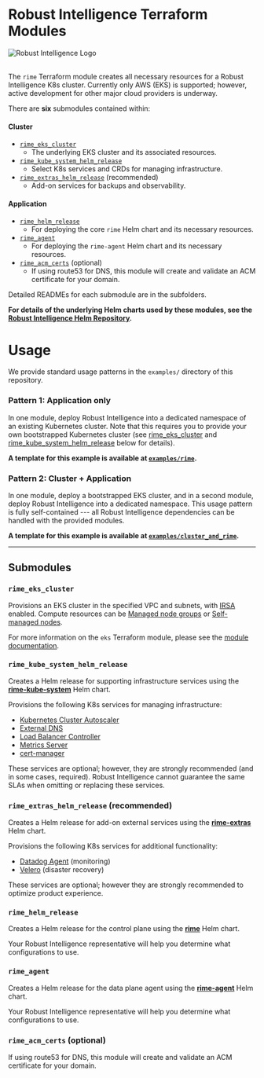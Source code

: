 # Robust Intelligence Terraform Modules
<picture>
 <source srcset="https://assets-global.website-files.com/62a7e9e01c9610dd11622fc6/62a8d4255468bd5859438043_logo-ri-white.svg">
 <img alt="Robust Intelligence Logo" src="YOUR-DEFAULT-IMAGE">
</picture>

<br />
<br />

The `rime` Terraform module creates all necessary resources for a Robust Intelligence K8s cluster.
Currently only AWS (EKS) is supported; however, active development for other major cloud providers is underway.

There are **six** submodules contained within:

#### Cluster
- [`rime_eks_cluster`](rime_eks_cluster/README.md)
    - The underlying EKS cluster and its associated resources.
- [`rime_kube_system_helm_release`](rime_kube_system_helm_release/README.md)
    - Select K8s services and CRDs for managing infrastructure.
- [`rime_extras_helm_release`](rime_extras_helm_release/README.md) (recommended)
    - Add-on services for backups and observability.

#### Application
- [`rime_helm_release`](rime_helm_release/README.md)
    - For deploying the core `rime` Helm chart and its necessary resources.
- [`rime_agent`](rime_agent/README.md)
    - For deploying the `rime-agent` Helm chart and its necessary resources.
- [`rime_acm_certs`](rime_acm_certs/README.md) (optional)
    - If using route53 for DNS, this module will create and validate an ACM certificate for your domain.

<!--- Uncomment this when the GCP Terraform modules are released. -->
<!--- - [`google_artifact_registry` -->
<!---     - Google Artifact Registry](https://cloud.google.com/artifact-registry/) configuration for the Managed Images feature -->

Detailed READMEs for each submodule are in the subfolders.

**For details of the underlying Helm charts used by these modules, see the [Robust Intelligence Helm Repository](https://github.com/RobustIntelligence/helm).**

# Usage

We provide standard usage patterns in the `examples/` directory of this repository.

### Pattern 1: Application only
In one module, deploy Robust Intelligence into a dedicated namespace of an existing Kubernetes cluster. Note that this requires you to provide your own bootstrapped Kubernetes cluster (see [rime_eks_cluster](#rime_eks_cluster) and [rime_kube_system_helm_release](#rime_kube_system_helm_release) below for details).

**A template for this example is available at [`examples/rime`](examples/rime/README.md).**

### Pattern 2: Cluster + Application
In one module, deploy a bootstrapped EKS cluster, and in a second module, deploy Robust Intelligence into a dedicated namespace. This usage pattern is fully self-contained --- all Robust Intelligence dependencies can be handled with the provided modules.

**A template for this example is available at [`examples/cluster_and_rime`](examples/cluster_and_rime/README.md).**

---

## Submodules

### `rime_eks_cluster`
Provisions an EKS cluster in the specified VPC and subnets, with [IRSA](https://docs.aws.amazon.com/eks/latest/userguide/iam-roles-for-service-accounts.html) enabled.
Compute resources can be [Managed node groups](https://docs.aws.amazon.com/eks/latest/userguide/managed-node-groups.html) or [Self-managed nodes](https://docs.aws.amazon.com/eks/latest/userguide/worker.html).

For more information on the `eks` Terraform module, please see the [module documentation](https://registry.terraform.io/modules/terraform-aws-modules/eks/aws/17.24.0).

### `rime_kube_system_helm_release`
Creates a Helm release for supporting infrastructure services using the **[rime-kube-system]()** Helm chart.
<!--- TODO RIME-14817 update link when Helm repo is flattened out with source -->

Provisions the following K8s services for managing infrastructure:
- [Kubernetes Cluster Autoscaler](https://docs.aws.amazon.com/eks/latest/userguide/autoscaling.html)
- [External DNS](https://github.com/kubernetes-sigs/external-dns)
- [Load Balancer Controller](https://docs.aws.amazon.com/eks/latest/userguide/aws-load-balancer-controller.html)
- [Metrics Server](https://docs.aws.amazon.com/eks/latest/userguide/metrics-server.html)
- [cert-manager](https://cert-manager.io/docs/)

These services are optional; however, they are strongly recommended (and in some cases, required).
Robust Intelligence cannot guarantee the same SLAs when omitting or replacing these services.

### `rime_extras_helm_release` (recommended)
Creates a Helm release for add-on external services using the **[rime-extras]()** Helm chart.
<!--- TODO RIME-14817 update link when Helm repo is flattened out with source -->

Provisions the following K8s services for additional functionality:
- [Datadog Agent](https://docs.datadoghq.com/agent/) (monitoring)
- [Velero](https://velero.io/) (disaster recovery)

These services are optional; however they are strongly recommended to optimize product experience.

### `rime_helm_release`
Creates a Helm release for the control plane using the **[rime]()** Helm chart.
<!--- TODO RIME-14817 update link when Helm repo is flattened out with source -->

Your Robust Intelligence representative will help you determine what configurations to use.

### `rime_agent`
Creates a Helm release for the data plane agent using the **[rime-agent]()** Helm chart.
<!--- TODO RIME-14817 update link when Helm repo is flattened out with source -->

Your Robust Intelligence representative will help you determine what configurations to use.

### `rime_acm_certs` (optional)
If using route53 for DNS, this module will create and validate an ACM certificate for your domain.
